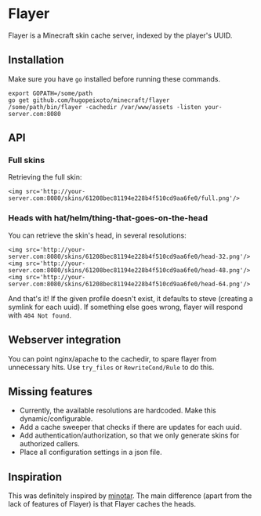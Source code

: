 # Flayer

Flayer is a Minecraft skin cache server, indexed by the player's UUID.


## Installation

Make sure you have `go` installed before running these commands.

```
export GOPATH=/some/path
go get github.com/hugopeixoto/minecraft/flayer
/some/path/bin/flayer -cachedir /var/www/assets -listen your-server.com:8080
```


## API

### Full skins
Retrieving the full skin:
```
<img src='http://your-server.com:8080/skins/61208bec81194e228b4f510cd9aa6fe0/full.png'/>
```

### Heads with hat/helm/thing-that-goes-on-the-head
You can retrieve the skin's head, in several resolutions:
```
<img src='http://your-server.com:8080/skins/61208bec81194e228b4f510cd9aa6fe0/head-32.png'/>
<img src='http://your-server.com:8080/skins/61208bec81194e228b4f510cd9aa6fe0/head-48.png'/>
<img src='http://your-server.com:8080/skins/61208bec81194e228b4f510cd9aa6fe0/head-64.png'/>
```

And that's it! If the given profile doesn't exist, it defaults to steve
(creating a symlink for each uuid). If something else goes wrong, flayer will
respond with `404 Not found`.


## Webserver integration

You can point nginx/apache to the cachedir, to spare flayer from unnecessary hits.
Use `try_files` or `RewriteCond/Rule` to do this.


## Missing features

- Currently, the available resolutions are hardcoded. Make this dynamic/configurable.
- Add a cache sweeper that checks if there are updates for each uuid.
- Add authentication/authorization, so that we only generate skins for authorized callers.
- Place all configuration settings in a json file.


## Inspiration

This was definitely inspired by [minotar](https://github.com/minotar). The main
difference (apart from the lack of features of Flayer) is that Flayer caches
the heads.
